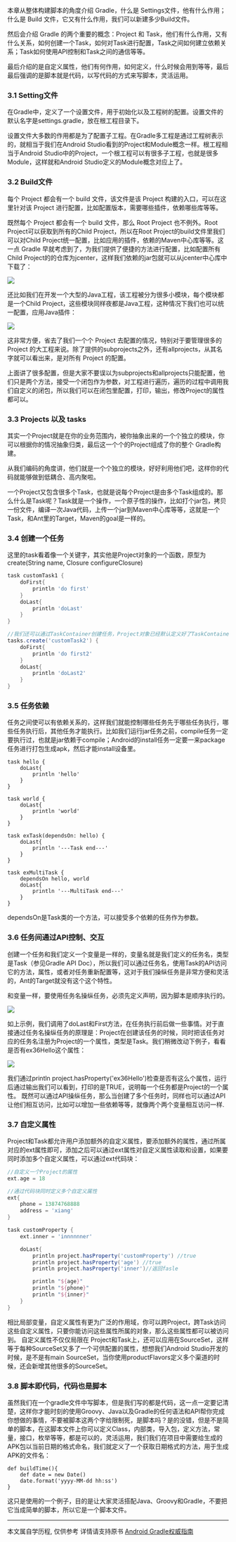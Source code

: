 本章从整体构建脚本的角度介绍 Gradle，什么是 Settings文件，他有什么作用；什么是 Build 文件，它又有什么作用，我们可以新建多少Build文件。

然后会介绍 Gradle 的两个重要的概念：Project 和 Task，他们有什么作用，又有什么关系，如何创建一个Task，如何对Task进行配置，Task之间如何建立依赖关系；Task如何使用API控制和Task之间的通信等等。

最后介绍的是自定义属性，他们有何作用，如何定义，什么时候会用到等等，最后最后强调的是脚本就是代码，以写代码的方式来写脚本，灵活运用。

### 3.1 Setting文件

在Gradle中，定义了一个设置文件，用于初始化以及工程树的配置。设置文件的默认名字是settings.gradle，放在根工程目录下。

设置文件大多数的作用都是为了配置子工程。在Gradle多工程是通过工程树表示的，就相当于我们在Android Studio看到的Project和Module概念一样。根工程相当于Android Studio中的Project，一个根工程可以有很多子工程，也就是很多Module，这样就和Android Studio定义的Module概念对应上了。

### 3.2 Build文件

每个 Project 都会有一个 build 文件，该文件是该 Project 构建的入口，可以在这里针对该 Project 进行配置，比如配置版本，需要哪些插件，依赖哪些库等等。

既然每个 Project 都会有一个 build 文件，那么 Root Project 也不例外。Root Project可以获取到所有的Child Project，所以在Root Project的build文件里我们可以对Child Project统一配置，比如应用的插件，依赖的Maven中心库等等。这一点 Gradle 早就考虑到了，为我们提供了便捷的方法进行配置，比如配置所有Child Project的的仓库为jcenter，这样我们依赖的jar包就可以从jcenter中心库中下载了：

![](http://upload-images.jianshu.io/upload_images/1662509-44795ab65048f852.png?imageMogr2/auto-orient/strip%7CimageView2/2/w/1240)

还比如我们在开发一个大型的Java工程，该工程被分为很多小模块，每个模块都是一个Child Project，这些模块同样夜都是Java工程，这种情况下我们也可以统一配置，应用Java插件：

![](http://upload-images.jianshu.io/upload_images/1662509-751152427010d086.png?imageMogr2/auto-orient/strip%7CimageView2/2/w/1240)

这非常方便，省去了我们一个个 Project 去配置的情况，特别对于要管理很多的 Project 的大工程来说。除了提供的subprojects之外，还有allprojects，从其名字就可以看出来，是对所有 Project 的配置。

上面讲了很多配置，但是大家不要误以为subprojects和allprojects只能配置，他们只是两个方法，接受一个闭包作为参数，对工程进行遍历，遍历的过程中调用我们自定义的闭包，所以我们可以在闭包里配置，打印，输出，修改Project的属性都可以。

### 3.3 Projects 以及 tasks

其实一个Project就是在你的业务范围内，被你抽象出来的一个个独立的模块，你可以根据你的情况抽象归类，最后这一个个的Project组成了你的整个 Gradle构建。

从我们编码的角度讲，他们就是一个个独立的模块，好好利用他们吧，这样你的代码就能够做到低耦合、高内聚啦。

一个Project又包含很多个Task，也就是说每个Project是由多个Task组成的。那么什么是Task呢？Task就是一个操作，一个原子性的操作，比如打个jar包，拷贝一份文件，编译一次Java代码，上传一个jar到Maven中心库等等，这就是一个Task，和Ant里的Target，Maven的goal是一样的。

### 3.4 创建一个任务

这里的task看着像一个关键字，其实他是Project对象的一个函数，原型为create(String name, Closure configureClosure)

```groovy
task customTask1 {
	doFirst{
		println 'do first'
	}
	doLast{
		println 'doLast'
	}
}

//我们还可以通过TaskContainer创建任务，Project对象已经默认定义好了TaskContainer，这就是tasks：
tasks.create('customTask2') {
	doFirst{
		println 'do first2'
	}
	doLast{
		println 'doLast2'
	}
}
```

### 3.5 任务依赖

任务之间使可以有依赖关系的，这样我们就能控制哪些任务先于哪些任务执行，哪些任务执行后，其他任务才能执行。比如我们运行jar任务之前，compile任务一定要执行过，也就是jar依赖于compile；Android的install任务一定要一来package任务进行打包生成apk，然后才能install设备里。
```
task hello {
	doLast{
		println 'hello'
	}
}

task world {
	doLast{
		println 'world'
	}
}

task exTask(dependsOn: hello) {
	doLast{
		println '---Task end---'
	}
}

task exMultiTask {
	dependsOn hello, world
	doLast{
		println '---MultiTask end---'
	}
}
```

dependsOn是Task类的一个方法，可以接受多个依赖的任务作为参数。

### 3.6 任务间通过API控制、交互

创建一个任务和我们定义一个变量是一样的，变量名就是我们定义的任务名，类型是Task（参见Gradle API Doc），所以我们可以通过任务名，使用Task的API访问它的方法，属性，或者对任务重新配置等，这对于我们操纵任务是非常方便和灵活的，Ant的Target就没有这个这个特性。

和变量一样，要使用任务名操纵任务，必须先定义声明，因为脚本是顺序执行的。

![](http://upload-images.jianshu.io/upload_images/1662509-716b722f296e34a0.png?imageMogr2/auto-orient/strip%7CimageView2/2/w/1240)

如上示例，我们调用了doLast和First方法，在任务执行前后做一些事情。对于直接通过任务名操纵任务的原理是：Project在创建该任务的时候，同时把该任务对应的任务名注册为Project的一个属性，类型是Task。我们稍微改动下例子，看看是否有ex36Hello这个属性：

![](http://upload-images.jianshu.io/upload_images/1662509-5ba9383e4056d26b.png?imageMogr2/auto-orient/strip%7CimageView2/2/w/1240)

我们通过println project.hasProperty('ex36Hello')检查是否有这么个属性，运行后通过输出我们可以看到，打印的是TRUE，说明每一个任务都是Project的一个属性。
既然可以通过API操纵任务，那么当创建了多个任务时，同样也可以通过API让他们相互访问，比如可以增加一些依赖等等，就像两个两个变量相互访问一样.

### 3.7 自定义属性

Project和Task都允许用户添加额外的自定义属性，要添加额外的属性，通过所属对应的ext属性即可，添加之后可以通过ext属性对自定义属性读取和设置，如果要同时添加多个自定义属性，可以通过ext代码块：

```groovy
//自定义一个Project的属性
ext.age = 18

//通过代码块同时定义多个自定义属性
ext{
	phone = 13874768888
	address = 'xiang'
}

task customProperty {
	ext.inner = 'innnnnner'

	doLast{
		println project.hasProperty('customProperty') //true
		println project.hasProperty('age') //true
		println project.hasProperty('inner')//返回fasle

		println "${age}"
		println "${phone}"
		println "${inner}"
	}
}
```

相比局部变量，自定义属性有更为广泛的作用域，你可以跨Project，跨Task访问这些自定义属性，只要你能访问这些属性所属的对象，那么这些属性都可以被访问到。
自定义属性不仅仅局限在 Project和Task上，还可以应用在SourceSet，这样等于每种SourceSet又多了一个可供配置的属性，想想我们Android Studio开发的时候，是不是有main SourceSet，当你使用productFlavors定义多个渠道的时候，还会新增其他很多的SourceSet。

### 3.8 脚本即代码，代码也是脚本

虽然我们在一个gradle文件中写脚本，但是我们写的都是代码，这一点一定要记清楚，这样你才能时刻的使用Groovy、Java以及Gradle的任何语法和API帮你完成你想做的事情，不要被脚本这两个字给限制死，是脚本吗？是的没错，但是不是简单的脚本，在这脚本文件上你可以定义Class，内部类，导入包，定义方法，常量，接口，枚举等等，都是可以的，灵活运用，我们我们在项目中需要给生成的APK包以当前日期的格式命名，我们就定义了一个获取日期格式的方法，用于生成APK的文件名：
```
def buildTime(){
	def date = new Date()
	date.format('yyyy-MM-dd hh:ss')
}
```
这只是使用的一个例子，目的是让大家灵活搭配Java、Groovy和Gradle，不要把它当成简单的脚本，所以它是一个脚本文件。

- - -
本文属自学历程, 仅供参考
详情请支持原书 [Android Gradle权威指南](https://yuedu.baidu.com/ebook/14a722970740be1e640e9a3e)
